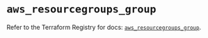 # `aws_resourcegroups_group`

Refer to the Terraform Registry for docs: [`aws_resourcegroups_group`](https://registry.terraform.io/providers/hashicorp/aws/4.54.0/docs/resources/resourcegroups_group).
